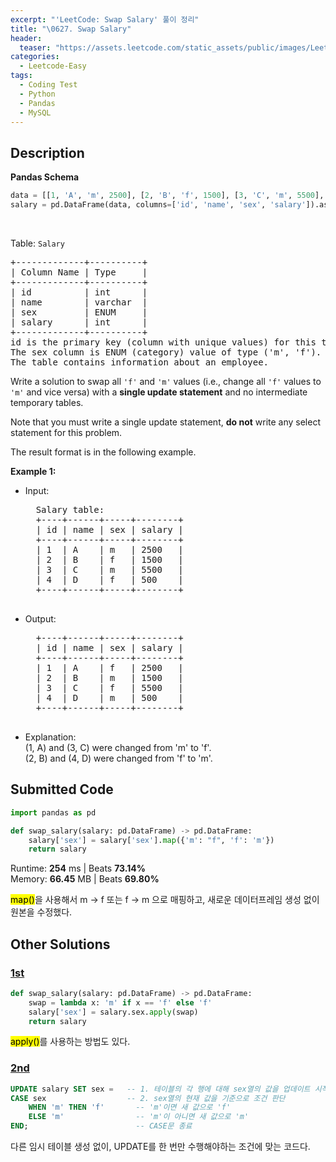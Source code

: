 ```yaml
---
excerpt: "'LeetCode: Swap Salary' 풀이 정리"
title: "\0627. Swap Salary"
header:
  teaser: "https://assets.leetcode.com/static_assets/public/images/LeetCode_Sharing.png"
categories:
  - Leetcode-Easy
tags:
  - Coding Test
  - Python
  - Pandas
  - MySQL
---
```


## <i class="fa-solid fa-file-lines"></i> Description

**Pandas Schema**
```python
data = [[1, 'A', 'm', 2500], [2, 'B', 'f', 1500], [3, 'C', 'm', 5500], [4, 'D', 'f', 500]]
salary = pd.DataFrame(data, columns=['id', 'name', 'sex', 'salary']).astype({'id':'Int64', 'name':'object', 'sex':'object', 'salary':'Int64'})
```
<br>

Table: `Salary`
<pre>
+-------------+----------+
| Column Name | Type     |
+-------------+----------+
| id          | int      |
| name        | varchar  |
| sex         | ENUM     |
| salary      | int      |
+-------------+----------+
id is the primary key (column with unique values) for this table.
The sex column is ENUM (category) value of type ('m', 'f').
The table contains information about an employee.
</pre>

Write a solution to swap all `'f'` and `'m'` values (i.e., change all `'f'` values to `'m'` and vice versa) with a **single update statement** and no intermediate temporary tables.

Note that you must write a single update statement, **do not** write any select statement for this problem.

The result format is in the following example.

**Example 1:**

- Input:    
    <pre>
    Salary table:
    +----+------+-----+--------+
    | id | name | sex | salary |
    +----+------+-----+--------+
    | 1  | A    | m   | 2500   |
    | 2  | B    | f   | 1500   |
    | 3  | C    | m   | 5500   |
    | 4  | D    | f   | 500    |
    +----+------+-----+--------+
    </pre>
- Output:    
    <pre>
    +----+------+-----+--------+
    | id | name | sex | salary |
    +----+------+-----+--------+
    | 1  | A    | f   | 2500   |
    | 2  | B    | m   | 1500   |
    | 3  | C    | f   | 5500   |
    | 4  | D    | m   | 500    |
    +----+------+-----+--------+
    </pre>
- Explanation:    
(1, A) and (3, C) were changed from 'm' to 'f'.    
(2, B) and (4, D) were changed from 'f' to 'm'.

## <i class="fa-solid fa-cloud-arrow-up"></i> Submitted Code

```python
import pandas as pd

def swap_salary(salary: pd.DataFrame) -> pd.DataFrame:
    salary['sex'] = salary['sex'].map({'m': "f", 'f': 'm'})
    return salary
```
<i class="fa-solid fa-clock"></i> Runtime: **254** ms \| Beats **73.14%**    
<i class="fa-solid fa-memory"></i> Memory: **66.45** MB \| Beats **69.80%**

<mark>map()</mark>을 사용해서 m → f 또는 f → m 으로 매핑하고, 새로운 데이터프레임 생성 없이 원본을 수정했다.

## <i class="fa-solid fa-flask"></i> Other Solutions

### <a href="https://leetcode.com/problems/swap-salary/solutions/5162412/pandas-3-lines-apply-ts-99-97-by-spauldi-8g10/" target="_blank">1st</a>

```python
def swap_salary(salary: pd.DataFrame) -> pd.DataFrame:
    swap = lambda x: 'm' if x == 'f' else 'f'
    salary['sex'] = salary.sex.apply(swap)
    return salary
```
<mark>apply()</mark>를 사용하는 방법도 있다.

### <a href="https://leetcode.com/problems/swap-salary/solutions/2755326/mysql-solution-by-coding_menance-1xaq/" target="_blank">2nd</a>

```sql
UPDATE salary SET sex =   -- 1. 테이블의 각 행에 대해 sex열의 값을 업데이트 시작
CASE sex                  -- 2. sex열의 현재 값을 기준으로 조건 판단
    WHEN 'm' THEN 'f'       -- 'm'이면 새 값으로 'f'
    ELSE 'm'                -- 'm'이 아니면 새 값으로 'm'
END;                        -- CASE문 종료
```
다른 임시 테이블 생성 없이, UPDATE를 한 번만 수행해야하는 조건에 맞는 코드다.